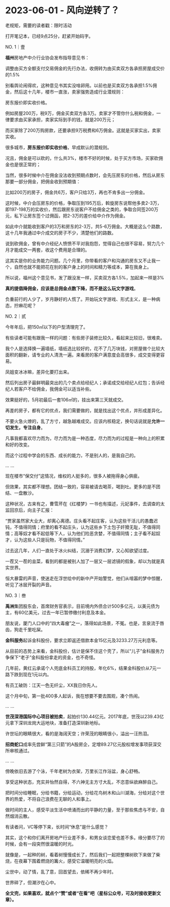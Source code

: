 # 2023-06-01 - 风向逆转了？

老规矩，需要的读者戳：限时活动

打开笔记本，已经9点25分，赶紧开始码字。

NO. 1｜壹

**福州**房地产中介行业协会发布指导意见书：

调整由买方全额支付交易佣金的先行办法，收佣转为由买卖双方各承担房屋成交价的1.5%

别看舆论闹得欢，这种意见书其实没啥卵用。以前也是买卖双方各承担1.5%佣金，然后这十几年，楼市一直涨，卖家强势造成行业潜规则：

房东报价即实收价格。

例如房屋200万，税9万，佣金买卖双方各3万。卖家才不管你什么税和佣金，一律要求由买家承担，卖家实际到手的钱，就是200万元；

而买家除了200万购房款，还要承担9万税费和6万佣金。这就是买家实出，卖家实收。

很多城市，**房东报价即实收价格**，早成默认的潜规则。

况且，佣金是可以砍的，什么共3%，楼市不好的时候，处于买方市场，买家砍佣金也是很正常的；

当然，很多时候中介在佣金没法收到预期点数时，会先压房东的价格，然后从房东那要一部分佣金，把佣金收到预期值：

比如200万的房子，佣金共6万，客户只给3万，再也不肯多出一分佣金。

这时候，中介会压房东的价格，争取压到195万后，斡旋房东说帮他多卖2-3万，即197-198万的实收价，然后跟房东说客户不给佣金之类的，争取合同签200万元，私下让房东签个过佣函，把2-3万的差价给中介作为佣金。

如此中介就能收到客户的3万和房东的2-3万，共5-6万佣金。大概是这么个路数，这十几年我通过中介成交的房子不少，清楚他们的路数。

说到砍佣金，曾有中介经纪人愤愤不平对我抱怨，觉得自己也很不容易，努力几个月才能成交一两套，收这个费用是合理的。

这其实是你的业务能力问题。几个月里，你带看的客户和沟通的房东又不止我一个，自然也就不能把花在别的客户身上的时间和精力等成本，算在我身上。

所以说，福州这个意见书，发了跟没发一样，买卖双方各1.5%，加起来一样是3%

**真的提倡降佣金，应该是总佣金点数下降，而不是这么玩文字游戏**。

负重前行的人少了，岁月静好的人慌了。开始玩文字游戏、形式主义，是一种病态，拧麻花呢？

NO. 2｜贰

今年年后，把150㎡以下的户型清理完了。

有些读者可能有跟我一样的问题：有些房子装修比较久，看起来比较旧，很难卖。

我个人是选择换一遍墙纸，墙纸选比较好的，花不了几万块钱，对房屋做个比较大面积的翻新，请专业的人清洗一遍。来看房的客户满意度会高很多，成交变得更容易。

凤姐变冰冰嘛，差异化要打出来。

然后列出房子最鲜明最突出的几个卖点给经纪人；承诺成交给经纪人红包；告诉经纪人若客户不给佣金，我佣金可以适当补些。

效果挺好的，5月初最后一套106㎡的，挂出来第三天就成交。

再差的房子，都有它的优点，我们需要做的，就是找出这个优点，并形成差异化。

不要火急火燎的，乱了方寸，越急越难成交。应该内核稳定，换句话说就是**允许一切发生，专注自身**。

凡事我都喜欢尽力而为，尽力而为是一种态度，尽力而为的过程是一种向上的积累和好的改变。

而这个过程中学会的东西、成长的能力，不是别人的，是我自己的。

... ...

现在楼市“保交付”这情况，维权的人挺多的，很多人被拖得身心俱疲。

但效果，其实都不理想。团结一致的，容易被请去喝茶，喝到吐。更多的是不团结、一盘散沙。

这种状况，古来有之，曹雪芹在《红楼梦》一书也有描述，元妃事件，去调查的太监回京后，向主子汇报：

“贾家虽然家大业大，却离心离德。庄头看不起庄客，认为这些干活儿的愚蠢迟钝，不值得同情；府里的看不起庄头，认为这些乡下土包子奸猾无耻，不值得同情；高等奴才看不起低等下人，认为他们险恶贪婪，不值得同情；主子看不起奴才，认为这些人只是玩物，不值得同情。”

过去这几年，人们一直处于冰火纠结，沉溺于消费幻梦，又心知欲望过度。

一茬又一茬的韭菜，看到的都是被别人加了一层又一层滤镜的假象，却以为就是真实世界。

恒大暴雷的声音，使迷走在浮世绘中的新中产开始警觉，他们从喧嚣的梦中惊醒，听见了冰层开裂的声音。

NO. 3｜叁

**禹洲**集团股东会，首席财务官表示，目前境内外债合计500多亿元，以美元债为主，有60亿美元，过去一年已暂停缴付利息及本金。

朋友说，厦门人口中的“四大毒瘤”之一，落得如此场景，不冤。也是，言泉流于唇齿，狗走千里吃屎。

**金科服务**起诉金科股份，要求立即返还借款本金15亿元及3233.27万元利息等。

从目前的态势上来看，金科股份，估计是保不住这个壳了，所以“儿子”金科服务力争保下“老子”金科股份拿走的资金，也不奇怪。

几年前，黄红云承诺个人兜底金科员工的持股，年化6%，结果金科股价从7元一路下跌到现在1元以内。

有员工破防：江天一色无纤尘，XX我日你先人。

这个月中旬，第一批400多人起诉，我在想要不要去围观，凑个热闹。

... ...

**世茂深港国际中心项目被拍卖**，起拍价130.44亿元。2017年底，世茂以239.43亿元拿下深圳龙岗大运地块，准备打造深圳新地标。

许世坛的眼睛很大，看的是海阔天空；许荣茂的眼睛很小，溢出一汪热泪。

**招商蛇口**成率先尝鲜“第三只箭”的A股房企，定增89.27亿元股权增发事项获深交所审核通过。

... ...

傍晚依旧去游了个泳，千年老树为衣架，万里长江作浴盆，身心舒畅。

享受这种状态，充实并怡然自得，不六神无主方寸大乱，不恣意纵欲麻醉自己。

把时间分给睡眠，分给书籍，分给运动，分给花鸟树木和山川湖海，分给对这个世界的热爱，不将自己浪费在无聊的人和事上。

做时间的主人，感受平淡生活中喷涌而出的平静的力量，至于那些焦虑与不安，自然烟消云散。

有读者问，VC等停下来，长时间“休息”是什么感觉？

其实，这个和你们离开房地产行业差不多，和男女谈恋爱也差不多。缘分要尽了的时候，会有一段突然很温暖的时光。

就像是，一起种的树，看着树慢慢成长了，然后我们一起把整棵树砍下来做了柴烧，在夜幕下围着燃烧的篝火，感受它温暖明亮的火焰。

尘世中，动了情，乱了意，回首望去，依稀不再少年时。

世界碎了，但潮汐在心中。

**全文完，如果喜欢，就点个“赞”或者“在看”吧（星标公众号，可及时接收更新文章）。**